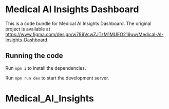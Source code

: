 
  # Medical AI Insights Dashboard

  This is a code bundle for Medical AI Insights Dashboard. The original project is available at https://www.figma.com/design/w789VcwZJTzM1MUEO219uw/Medical-AI-Insights-Dashboard.

  ## Running the code

  Run `npm i` to install the dependencies.

  Run `npm run dev` to start the development server.
  # Medical_AI_Insights
